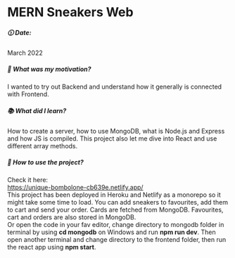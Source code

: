 # MERN Sneakers Web

##### :clock1130: Date:

March 2022

##### :muscle: What was my motivation?

I wanted to try out Backend and understand how it generally is connected with Frontend.

##### :books: What did I learn?

How to create a server, how to use MongoDB, what is Node.js and Express and how JS is compiled. This project also let me dive into React and use different array methods.

##### :flashlight: How to use the project?

Check it here:  
https://unique-bombolone-cb639e.netlify.app/
<br>
This project has been deployed in Heroku and Netlify as a monorepo so it might take some time to load. You can add sneakers to favourites, add them to cart and send your order. Cards are fetched from MongoDB. Favourites, cart and orders are also stored in MongoDB.
<br>
Or open the code in your fav editor, change directory to mongodb folder in terminal by using **cd mongodb** on Windows and run **npm run dev**. Then open another terminal and change directory to the frontend folder, then run the react app using **npm start**.


